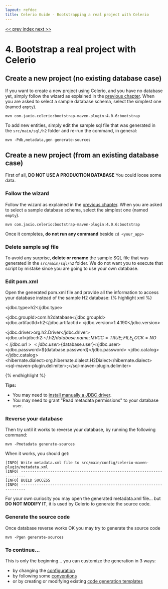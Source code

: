 ```yaml
---
layout: refdoc
title: Celerio Guide - Bootstrapping a real project with Celerio
---
```

[ << prev ](bootstrap.html) [ index ](index.html) [ next >> ](extraction.html)


# 4. Bootstrap a real project with Celerio

## Create a new project (no existing database case)

If you want to create a new project using Celerio, and you have no database yet, simply follow the wizard
as explained in the [previous chapter](bootstrap.html). When you are asked to select a sample database schema, select the
simplest one (named `empty`).

	mvn com.jaxio.celerio:bootstrap-maven-plugin:4.0.6:bootstrap

To add new entities, simply edit the sample sql file that was generated in the `src/main/sql/h2` folder
and re-run the command, in general:

    mvn -Pdb,metadata,gen generate-sources

## Create a new project (from an existing database case)

First of all, **DO NOT USE A PRODUCTION DATABASE** You could loose some data.

### Follow the wizard

Follow the wizard as explained in the [previous chapter](bootstrap.html). When you are asked to select a sample
database schema, select the simplest one (named `empty`).

	mvn com.jaxio.celerio:bootstrap-maven-plugin:4.0.6:bootstrap

Once it completes, **do not run any command** beside `cd <your_app>`

### Delete sample sql file

To avoid any surprise, **delete or rename** the sample SQL file that was generated in the `src/main/sql/h2` folder.
We do not want you to execute that script by mistake since you are going to use your own database.

### Edit pom.xml

Open the generated pom.xml file and provide all the information to access your database instead of the
sample H2 database:
{% highlight xml %}

<!-- **** CHANGE THE PROPERTIES BELOW TO USE YOUR OWN DATABASE **** -->
<!-- **** DO NOT USE A PRODUCTION DATABASE **** -->
<jdbc.type>h2</jdbc.type><!-- see 'db' profile, it is used to find the sql script -->

<!-- h2 jdbc driver -->
<jdbc.groupId>com.h2database</jdbc.groupId>
<jdbc.artifactId>h2</jdbc.artifactId>
<jdbc.version>1.4.190</jdbc.version>

<!-- h2 jdbc settings -->
<jdbc.driver>org.h2.Driver</jdbc.driver>
<jdbc.url>jdbc:h2:~/.h2/${database.name};MVCC=TRUE;FILE_LOCK=NO</jdbc.url>
<jdbc.user>${database.user}</jdbc.user>
<jdbc.password>${database.password}</jdbc.password>
<jdbc.catalog></jdbc.catalog>
<hibernate.dialect>org.hibernate.dialect.H2Dialect</hibernate.dialect>
<sql-maven-plugin.delimiter>;</sql-maven-plugin.delimiter>

{% endhighlight %}

**Tips:**

* You may need to [install manually a JDBC driver](miscellaneous.html).
* You may need to grant "Read metadata permissions" to your database user.

### Reverse your database

Then try until it works to reverse your database, by running the following command:

    mvn -Pmetadata generate-sources

When it works, you should get:

    [INFO] Write metadata.xml file to src/main/config/celerio-maven-plugin/metadata.xml
    [INFO] ------------------------------------------------------------------------
    [INFO] BUILD SUCCESS
    [INFO] ------------------------------------------------------------------------

For your own curiosity you may open the generated metadata.xml file... but **DO NOT MODIFY IT**,
it is used by Celerio to generate the source code.

### Generate the source code

Once database reverse works OK you may try to generate the source code

    mvn -Pgen generate-sources

### To continue...

This is only the beginning...
you can customize the generation in 3 ways:

* by changing the [configuration](configuration.html)
* by following some [conventions](convention.html)
* or by creating or modifying existing [code generation templates](templates.html)
